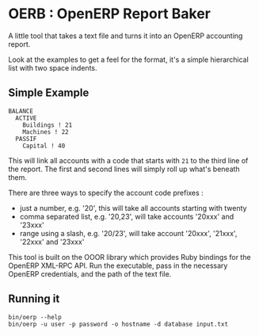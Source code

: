 # OERB : OpenERP Report Baker

A little tool that takes a text file and turns it into an OpenERP accounting report.

Look at the examples to get a feel for the format, it's a simple hierarchical list with two space indents.

## Simple Example

````
BALANCE
  ACTIVE
    Buildings ! 21
    Machines ! 22
  PASSIF
    Capital ! 40
````

This will link all accounts with a code that starts with `21` to the third line of the report. The first and second lines will simply roll up what's beneath them.

There are three ways to specify the account code prefixes :

* just a number, e.g. '20', this will take all accounts starting with twenty
* comma separated list, e.g. '20,23', will take accounts '20xxx' and '23xxx'
* range using a slash, e.g. '20/23', will take account '20xxx', '21xxx', '22xxx' and '23xxx'

This tool is built on the OOOR library which provides Ruby bindings for the OpenERP XML-RPC API. Run the executable, pass in the necessary OpenERP credentials, and the path of the text file.

## Running it

````
bin/oerp --help
bin/oerp -u user -p password -o hostname -d database input.txt
````
